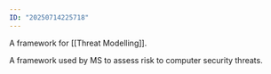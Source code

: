 ```yaml
---
ID: "20250714225718"
---
```

A framework for [[Threat Modelling]].

A framework used by MS to assess risk to computer security threats.